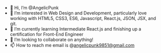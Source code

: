 - 👋 Hi, I’m @AngelicPunk
- 👀 I’m interested in Web Design and Development, particularly love working with HTML5, CSS3, ES6, Javascript, React.js, JSON, JSX, and git. 
- 🌱 I’m currently learning Intermediate React.js and finishing up a certification for Front-End Engineer
- 💞️ I’m looking to collaborate on anything!
- 📫 How to reach me 
email is @angelicpunk9851@gmail.com

<!---
AngelicPunk/AngelicPunk is a ✨ special ✨ repository because its `README.md` (this file) appears on your GitHub profile.
You can click the Preview link to take a look at your changes.
--->
